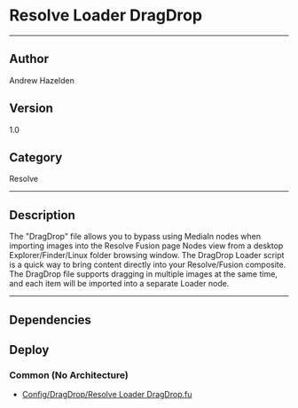 # Resolve Loader DragDrop
___

## Author
Andrew Hazelden

## Version
1.0

## Category
Resolve

___

## Description
<p>The "DragDrop" file allows you to bypass using MediaIn nodes when importing images into the Resolve Fusion page Nodes view from a desktop Explorer/Finder/Linux folder browsing window. The DragDrop Loader script is a quick way to bring content directly into your Resolve/Fusion composite. The DragDrop file supports dragging in multiple images at the same time, and each item will be imported into a separate Loader node.</p>


___

## Dependencies

## Deploy

### Common (No Architecture)

<ul>
<li><a href="https://gitlab.com/WeSuckLess/Reactor/-/blob/master/Atoms/com.AndrewHazelden.ResolveLoader.DragDrop/Config/DragDrop/Resolve Loader DragDrop.fu?ref_type=heads">Config/DragDrop/Resolve Loader DragDrop.fu</a></li>
</ul>
